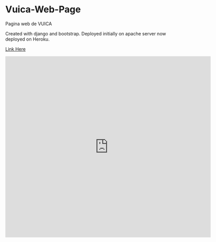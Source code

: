 # Vuica-Web-Page
Pagina web de VUICA

<p>Created with django and bootstrap. Deployed initially on apache server now deployed on Heroku.</p>



<a href="https://vuica-web-site.herokuapp.com">Link Here</a>


<iframe src="https://player.vimeo.com/video/750222664?h=4299a708ef" width="640" height="564" frameborder="0" allow="autoplay; fullscreen" allowfullscreen></iframe>
